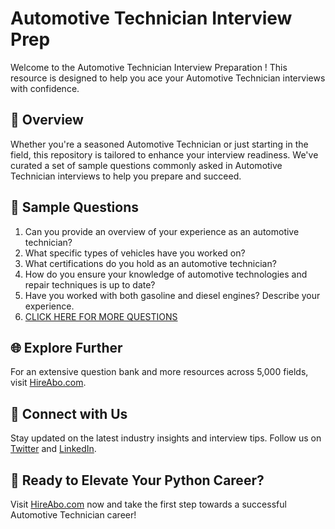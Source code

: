 # Automotive Technician Interview Prep

Welcome to the Automotive Technician Interview Preparation ! This resource is designed to help you ace your Automotive Technician interviews with confidence.

## 🚀 Overview

Whether you're a seasoned Automotive Technician or just starting in the field, this repository is tailored to enhance your interview readiness. We've curated a set of sample questions commonly asked in Automotive Technician interviews to help you prepare and succeed.

## 📝 Sample Questions

1. Can you provide an overview of your experience as an automotive technician?
2. What specific types of vehicles have you worked on?
3. What certifications do you hold as an automotive technician?
4. How do you ensure your knowledge of automotive technologies and repair techniques is up to date?
5. Have you worked with both gasoline and diesel engines? Describe your experience.
6. [CLICK HERE FOR MORE QUESTIONS](https://hireabo.com/job/12_4_0/Automotive%20Technician)

## 🌐 Explore Further

For an extensive question bank and more resources across 5,000 fields, visit [HireAbo.com](https://www.hireabo.com).

## 📱 Connect with Us

Stay updated on the latest industry insights and interview tips. Follow us on [Twitter](https://twitter.com/hireabo) and [LinkedIn](https://www.linkedin.com/in/hire-abo-3609972a8/).

## 🚀 Ready to Elevate Your Python Career?

Visit [HireAbo.com](https://www.hireabo.com) now and take the first step towards a successful Automotive Technician career!